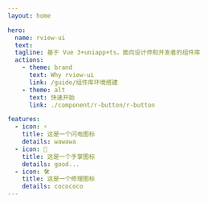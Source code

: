 ```yaml
---
layout: home

hero:
  name: rview-ui
  text:
  tagline: 基于 Vue 3+uniapp+ts，面向设计师和开发者的组件库
  actions:
    - theme: brand
      text: Why rview-ui
      link: /guide/组件库环境搭建
    - theme: alt
      text: 快速开始
      link: ./component/r-button/r-button

features:
  - icon: ⚡️
    title: 这是一个闪电图标
    details: wawawa
  - icon: 🖖
    title: 这是一个手掌图标
    details: good...
  - icon: 🛠️
    title: 这是一个修理图标
    details: cocococo
---
```

